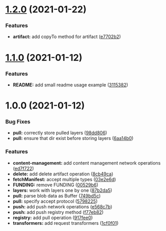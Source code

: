 # [1.2.0](https://github.com/Pixeladed/oci-registry-js/compare/v1.1.0...v1.2.0) (2021-01-22)


### Features

* **artifact:** add copyTo method for artifact ([e7702b2](https://github.com/Pixeladed/oci-registry-js/commit/e7702b2109a3024cf0d70d4dc3778cc4501f67a9))

# [1.1.0](https://github.com/Pixeladed/oci-registry-js/compare/v1.0.0...v1.1.0) (2021-01-12)


### Features

* **README:** add small readme usage example ([3115382](https://github.com/Pixeladed/oci-registry-js/commit/3115382f749bfcd05c08ba39a3481b64e34838df))

# 1.0.0 (2021-01-12)


### Bug Fixes

* **pull:** correctly store pulled layers ([98dd806](https://github.com/Pixeladed/oci-registry-js/commit/98dd806f3d0fbf9d0cdcc95530b0b551c4181d73))
* **pull:** ensure that dir exist before storing layers ([6aa14b0](https://github.com/Pixeladed/oci-registry-js/commit/6aa14b0ec2b4dae3a01a8d2bbec137b161779b88))


### Features

* **content-management:** add content management network operations ([ed7f722](https://github.com/Pixeladed/oci-registry-js/commit/ed7f722a02c2df87e0a9bfa3d7e0a81d405864bd))
* **delete:** add delete artifact operation ([8cb49ca](https://github.com/Pixeladed/oci-registry-js/commit/8cb49ca14250b55c92ace9cbcf32fec70dbcdd54))
* **fetchManifest:** accept multiple types ([03e2e6d](https://github.com/Pixeladed/oci-registry-js/commit/03e2e6dce310f37cdad17b1d6429dd6dd82d7c0f))
* **FUNDING:** remove FUNDING ([00529b6](https://github.com/Pixeladed/oci-registry-js/commit/00529b6691b645af9b53f7377ea51d468d38c291))
* **layers:** work with layers one by one ([87b2da5](https://github.com/Pixeladed/oci-registry-js/commit/87b2da5afacee186934be8c1a507b23752cd5ff5))
* **pull:** parse blob data as Buffer ([749bd5c](https://github.com/Pixeladed/oci-registry-js/commit/749bd5cddc97d236f1858fa935483cab3f8edf0c))
* **pull:** specify accept protocol ([5798225](https://github.com/Pixeladed/oci-registry-js/commit/5798225645726003272d82715d1634f5380b0e8e))
* **push:** add push network operations ([e568c7b](https://github.com/Pixeladed/oci-registry-js/commit/e568c7bddd7f6b2a0cf198b8a04bb12b02e411db))
* **push:** add push registry method ([f77eb82](https://github.com/Pixeladed/oci-registry-js/commit/f77eb824671ca10ac3a18ece327969104baaa770))
* **registry:** add pull operation ([917fee0](https://github.com/Pixeladed/oci-registry-js/commit/917fee05e3026f4cb7db055ae87eb0b65be059d0))
* **transformers:** add request transformers ([1cf0f01](https://github.com/Pixeladed/oci-registry-js/commit/1cf0f0169d38e0ddfce2d6fe678193bbe7913d91))
